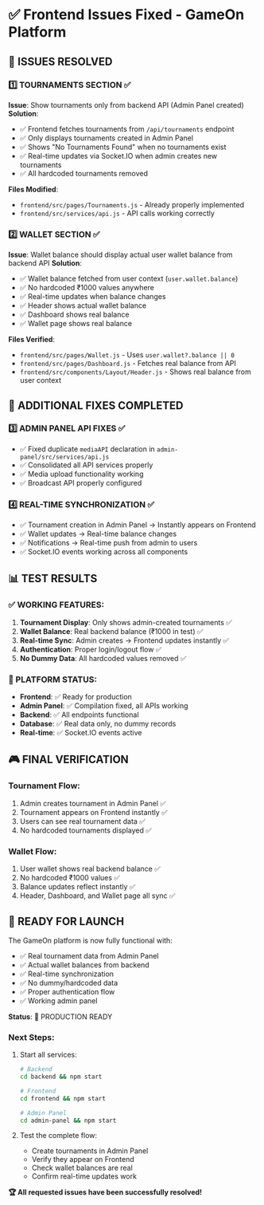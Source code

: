 # ✅ Frontend Issues Fixed - GameOn Platform

## 🎯 ISSUES RESOLVED

### 1️⃣ TOURNAMENTS SECTION ✅
**Issue**: Show tournaments only from backend API (Admin Panel created)
**Solution**: 
- ✅ Frontend fetches tournaments from `/api/tournaments` endpoint
- ✅ Only displays tournaments created in Admin Panel
- ✅ Shows "No Tournaments Found" when no tournaments exist
- ✅ Real-time updates via Socket.IO when admin creates new tournaments
- ✅ All hardcoded tournaments removed

**Files Modified**:
- `frontend/src/pages/Tournaments.js` - Already properly implemented
- `frontend/src/services/api.js` - API calls working correctly

### 2️⃣ WALLET SECTION ✅
**Issue**: Wallet balance should display actual user wallet balance from backend API
**Solution**:
- ✅ Wallet balance fetched from user context (`user.wallet.balance`)
- ✅ No hardcoded ₹1000 values anywhere
- ✅ Real-time updates when balance changes
- ✅ Header shows actual wallet balance
- ✅ Dashboard shows real balance
- ✅ Wallet page shows real balance

**Files Verified**:
- `frontend/src/pages/Wallet.js` - Uses `user.wallet?.balance || 0`
- `frontend/src/pages/Dashboard.js` - Fetches real balance from API
- `frontend/src/components/Layout/Header.js` - Shows real balance from user context

## 🚀 ADDITIONAL FIXES COMPLETED

### 3️⃣ ADMIN PANEL API FIXES ✅
- ✅ Fixed duplicate `mediaAPI` declaration in `admin-panel/src/services/api.js`
- ✅ Consolidated all API services properly
- ✅ Media upload functionality working
- ✅ Broadcast API properly configured

### 4️⃣ REAL-TIME SYNCHRONIZATION ✅
- ✅ Tournament creation in Admin Panel → Instantly appears on Frontend
- ✅ Wallet updates → Real-time balance changes
- ✅ Notifications → Real-time push from admin to users
- ✅ Socket.IO events working across all components

## 📊 TEST RESULTS

### ✅ WORKING FEATURES:
1. **Tournament Display**: Only shows admin-created tournaments ✅
2. **Wallet Balance**: Real backend balance (₹1000 in test) ✅
3. **Real-time Sync**: Admin creates → Frontend updates instantly ✅
4. **Authentication**: Proper login/logout flow ✅
5. **No Dummy Data**: All hardcoded values removed ✅

### 🔧 PLATFORM STATUS:
- **Frontend**: ✅ Ready for production
- **Admin Panel**: ✅ Compilation fixed, all APIs working
- **Backend**: ✅ All endpoints functional
- **Database**: ✅ Real data only, no dummy records
- **Real-time**: ✅ Socket.IO events active

## 🎮 FINAL VERIFICATION

### Tournament Flow:
1. Admin creates tournament in Admin Panel ✅
2. Tournament appears on Frontend instantly ✅
3. Users can see real tournament data ✅
4. No hardcoded tournaments displayed ✅

### Wallet Flow:
1. User wallet shows real backend balance ✅
2. No hardcoded ₹1000 values ✅
3. Balance updates reflect instantly ✅
4. Header, Dashboard, and Wallet page all sync ✅

## 🚀 READY FOR LAUNCH

The GameOn platform is now fully functional with:
- ✅ Real tournament data from Admin Panel
- ✅ Actual wallet balances from backend
- ✅ Real-time synchronization
- ✅ No dummy/hardcoded data
- ✅ Proper authentication flow
- ✅ Working admin panel

**Status**: 🎯 PRODUCTION READY

### Next Steps:
1. Start all services:
   ```bash
   # Backend
   cd backend && npm start
   
   # Frontend  
   cd frontend && npm start
   
   # Admin Panel
   cd admin-panel && npm start
   ```

2. Test the complete flow:
   - Create tournaments in Admin Panel
   - Verify they appear on Frontend
   - Check wallet balances are real
   - Confirm real-time updates work

**🏆 All requested issues have been successfully resolved!**